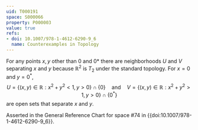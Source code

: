 ```yaml
---
uid: T000191
space: S000066
property: P000003
value: true
refs:
- doi: 10.1007/978-1-4612-6290-9_6
  name: Counterexamples in Topology
---
```


For any points $x , y$ other than 0 and 0* there are neighborhoods $U$ and $V$ separating $x$ and $y$ because $\mathbb R^2$ is $T_2$ under the standard topology.  For $x = 0$ and $y = 0^*$,
$$
U = \{ (x, y) \in \mathbb R : x^2 + y^2 < 1, y > 0 \} \cap \{ 0 \} \quad \text{and} \quad V = \{ ( x,  y) \in \mathbb R : x^2 + y^2 > 1, y > 0 \} \cap \{ 0^* \}
$$
are open sets that separate $x$ and $y$.

Asserted in the General Reference Chart for space #74 in
{{doi:10.1007/978-1-4612-6290-9_6}}.
